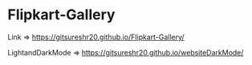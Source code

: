 # Flipkart-Gallery

Link => https://gitsureshr20.github.io/Flipkart-Gallery/

LightandDarkMode => https://gitsureshr20.github.io/websiteDarkMode/
